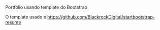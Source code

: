 Portfólio usando template do Bootstrap

O template usado é https://github.com/BlackrockDigital/startbootstrap-resume
